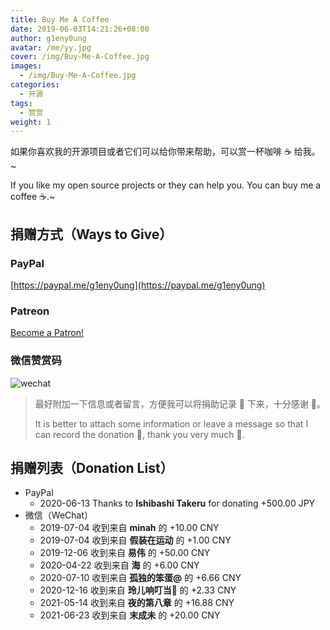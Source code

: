 ```yaml
---
title: Buy Me A Coffee
date: 2019-06-03T14:21:26+08:00
author: g1eny0ung
avatar: /me/yy.jpg
cover: /img/Buy-Me-A-Coffee.jpg
images:
  - /img/Buy-Me-A-Coffee.jpg
categories:
  - 开源
tags:
  - 赞赏
weight: 1
---
```


如果你喜欢我的开源项目或者它们可以给你带来帮助，可以赏一杯咖啡 ☕ 给我。~

If you like my open source projects or they can help you. You can buy me a coffee ☕.~

<!--more-->

## 捐赠方式（Ways to Give）

### PayPal

[https://paypal.me/g1eny0ung](https://paypal.me/g1eny0ung)

### Patreon

<a href="https://www.patreon.com/bePatron?u=42327574" data-patreon-widget-type="become-patron-button">Become a Patron!</a><script async src="https://c6.patreon.com/becomePatronButton.bundle.js"></script>

### 微信赞赏码

<p><img class="ui large image" src="/me/微信赞赏码.jpeg" alt="wechat" /></p>

> 最好附加一下信息或者留言，方便我可以将捐助记录 📝 下来，十分感谢 🙏。
>
> It is better to attach some information or leave a message so that I can record the donation 📝, thank you very much 🙏.

## 捐赠列表（Donation List）

- PayPal
  - 2020-06-13 Thanks to **Ishibashi Takeru** for donating +500.00 JPY
- 微信（WeChat）
  - 2019-07-04 收到来自 **minah** 的 +10.00 CNY
  - 2019-07-04 收到来自 **假装在运动** 的 +1.00 CNY
  - 2019-12-06 收到来自 **易伟** 的 +50.00 CNY
  - 2020-04-22 收到来自 **海** 的 +6.00 CNY
  - 2020-07-10 收到来自 **孤独的笨蛋@** 的 +6.66 CNY
  - 2020-12-16 收到来自 **玲儿响叮当:wind_chime:** 的 +2.33 CNY
  - 2021-05-14 收到来自 **夜的第八章** 的 +16.88 CNY
  - 2021-06-23 收到来自 **末成未** 的 +20.00 CNY
